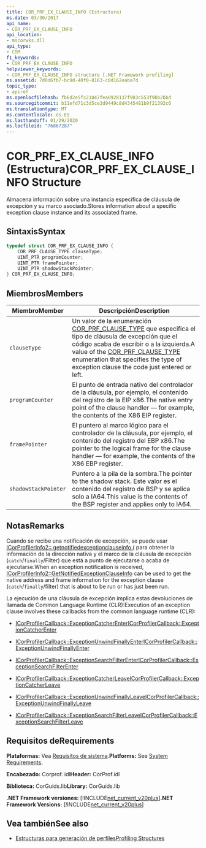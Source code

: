 ```yaml
---
title: COR_PRF_EX_CLAUSE_INFO (Estructura)
ms.date: 03/30/2017
api_name:
- COR_PRF_EX_CLAUSE_INFO
api_location:
- mscorwks.dll
api_type:
- COM
f1_keywords:
- COR_PRF_EX_CLAUSE_INFO
helpviewer_keywords:
- COR_PRF_EX_CLAUSE_INFO structure [.NET Framework profiling]
ms.assetid: 7d0d6fb7-bc9d-40f0-8163-c0d162eaba7d
topic_type:
- apiref
ms.openlocfilehash: fb6d2e5fc21047fea0928137f983c553f9bb2bbd
ms.sourcegitcommit: b11efd71c3d5ce3d9449c8d4345481b9f21392c6
ms.translationtype: MT
ms.contentlocale: es-ES
ms.lasthandoff: 01/29/2020
ms.locfileid: "76867287"
---
```

# <a name="cor_prf_ex_clause_info-structure"></a><span data-ttu-id="202c0-102">COR_PRF_EX_CLAUSE_INFO (Estructura)</span><span class="sxs-lookup"><span data-stu-id="202c0-102">COR_PRF_EX_CLAUSE_INFO Structure</span></span>
<span data-ttu-id="202c0-103">Almacena información sobre una instancia específica de cláusula de excepción y su marco asociado.</span><span class="sxs-lookup"><span data-stu-id="202c0-103">Stores information about a specific exception clause instance and its associated frame.</span></span>  
  
## <a name="syntax"></a><span data-ttu-id="202c0-104">Sintaxis</span><span class="sxs-lookup"><span data-stu-id="202c0-104">Syntax</span></span>  
  
```cpp  
typedef struct COR_PRF_EX_CLAUSE_INFO {  
    COR_PRF_CLAUSE_TYPE clauseType;  
    UINT_PTR programCounter;  
    UINT_PTR framePointer;  
    UINT_PTR shadowStackPointer;  
} COR_PRF_EX_CLAUSE_INFO;  
```  
  
## <a name="members"></a><span data-ttu-id="202c0-105">Miembros</span><span class="sxs-lookup"><span data-stu-id="202c0-105">Members</span></span>  
  
|<span data-ttu-id="202c0-106">Miembro</span><span class="sxs-lookup"><span data-stu-id="202c0-106">Member</span></span>|<span data-ttu-id="202c0-107">Descripción</span><span class="sxs-lookup"><span data-stu-id="202c0-107">Description</span></span>|  
|------------|-----------------|  
|`clauseType`|<span data-ttu-id="202c0-108">Un valor de la enumeración [COR_PRF_CLAUSE_TYPE](cor-prf-clause-type-enumeration.md) que especifica el tipo de cláusula de excepción que el código acaba de escribir o a la izquierda.</span><span class="sxs-lookup"><span data-stu-id="202c0-108">A value of the [COR_PRF_CLAUSE_TYPE](cor-prf-clause-type-enumeration.md) enumeration that specifies the type of exception clause the code just entered or left.</span></span>|  
|`programCounter`|<span data-ttu-id="202c0-109">El punto de entrada nativo del controlador de la cláusula, por ejemplo, el contenido del registro de la EIP x86.</span><span class="sxs-lookup"><span data-stu-id="202c0-109">The native entry point of the clause handler — for example, the contents of the X86 EIP register.</span></span>|  
|`framePointer`|<span data-ttu-id="202c0-110">El puntero al marco lógico para el controlador de la cláusula, por ejemplo, el contenido del registro del EBP x86.</span><span class="sxs-lookup"><span data-stu-id="202c0-110">The pointer to the logical frame for the clause handler — for example, the contents of the X86 EBP register.</span></span>|  
|`shadowStackPointer`|<span data-ttu-id="202c0-111">Puntero a la pila de la sombra.</span><span class="sxs-lookup"><span data-stu-id="202c0-111">The pointer to the shadow stack.</span></span> <span data-ttu-id="202c0-112">Este valor es el contenido del registro de BSP y se aplica solo a IA64.</span><span class="sxs-lookup"><span data-stu-id="202c0-112">This value is the contents of the BSP register and applies only to IA64.</span></span>|  
  
## <a name="remarks"></a><span data-ttu-id="202c0-113">Notas</span><span class="sxs-lookup"><span data-stu-id="202c0-113">Remarks</span></span>  
 <span data-ttu-id="202c0-114">Cuando se recibe una notificación de excepción, se puede usar [ICorProfilerInfo2:: getnotifiedexceptionclauseinfo (](icorprofilerinfo2-getnotifiedexceptionclauseinfo-method.md) para obtener la información de la dirección nativa y el marco de la cláusula de excepción (`catch`/`finally`/Filter) que está a punto de ejecutarse o acaba de ejecutarse.</span><span class="sxs-lookup"><span data-stu-id="202c0-114">When an exception notification is received, [ICorProfilerInfo2::GetNotifiedExceptionClauseInfo](icorprofilerinfo2-getnotifiedexceptionclauseinfo-method.md) can be used to get the native address and frame information for the exception clause (`catch`/`finally`/filter) that is about to be run or has just been run.</span></span>  
  
 <span data-ttu-id="202c0-115">La ejecución de una cláusula de excepción implica estas devoluciones de llamada de Common Language Runtime (CLR):</span><span class="sxs-lookup"><span data-stu-id="202c0-115">Execution of an exception clause involves these callbacks from the common language runtime (CLR):</span></span>  
  
- [<span data-ttu-id="202c0-116">ICorProfilerCallback::ExceptionCatcherEnter</span><span class="sxs-lookup"><span data-stu-id="202c0-116">ICorProfilerCallback::ExceptionCatcherEnter</span></span>](icorprofilercallback-exceptioncatcherenter-method.md)  
  
- [<span data-ttu-id="202c0-117">ICorProfilerCallback::ExceptionUnwindFinallyEnter</span><span class="sxs-lookup"><span data-stu-id="202c0-117">ICorProfilerCallback::ExceptionUnwindFinallyEnter</span></span>](icorprofilercallback-exceptionunwindfinallyenter-method.md)  
  
- [<span data-ttu-id="202c0-118">ICorProfilerCallback::ExceptionSearchFilterEnter</span><span class="sxs-lookup"><span data-stu-id="202c0-118">ICorProfilerCallback::ExceptionSearchFilterEnter</span></span>](icorprofilercallback-exceptionsearchfilterenter-method.md)  
  
- [<span data-ttu-id="202c0-119">ICorProfilerCallback::ExceptionCatcherLeave</span><span class="sxs-lookup"><span data-stu-id="202c0-119">ICorProfilerCallback::ExceptionCatcherLeave</span></span>](icorprofilercallback-exceptioncatcherleave-method.md)  
  
- [<span data-ttu-id="202c0-120">ICorProfilerCallback::ExceptionUnwindFinallyLeave</span><span class="sxs-lookup"><span data-stu-id="202c0-120">ICorProfilerCallback::ExceptionUnwindFinallyLeave</span></span>](icorprofilercallback-exceptionunwindfinallyleave-method.md)  
  
- [<span data-ttu-id="202c0-121">ICorProfilerCallback::ExceptionSearchFilterLeave</span><span class="sxs-lookup"><span data-stu-id="202c0-121">ICorProfilerCallback::ExceptionSearchFilterLeave</span></span>](icorprofilercallback-exceptionsearchfilterleave-method.md)  
  
## <a name="requirements"></a><span data-ttu-id="202c0-122">Requisitos de</span><span class="sxs-lookup"><span data-stu-id="202c0-122">Requirements</span></span>  
 <span data-ttu-id="202c0-123">**Plataformas:** Vea [Requisitos de sistema](../../../../docs/framework/get-started/system-requirements.md).</span><span class="sxs-lookup"><span data-stu-id="202c0-123">**Platforms:** See [System Requirements](../../../../docs/framework/get-started/system-requirements.md).</span></span>  
  
 <span data-ttu-id="202c0-124">**Encabezado:** Corprof. idl</span><span class="sxs-lookup"><span data-stu-id="202c0-124">**Header:** CorProf.idl</span></span>  
  
 <span data-ttu-id="202c0-125">**Biblioteca:** CorGuids.lib</span><span class="sxs-lookup"><span data-stu-id="202c0-125">**Library:** CorGuids.lib</span></span>  
  
 <span data-ttu-id="202c0-126">**.NET Framework versiones:** [!INCLUDE[net_current_v20plus](../../../../includes/net-current-v20plus-md.md)]</span><span class="sxs-lookup"><span data-stu-id="202c0-126">**.NET Framework Versions:** [!INCLUDE[net_current_v20plus](../../../../includes/net-current-v20plus-md.md)]</span></span>  
  
## <a name="see-also"></a><span data-ttu-id="202c0-127">Vea también</span><span class="sxs-lookup"><span data-stu-id="202c0-127">See also</span></span>

- [<span data-ttu-id="202c0-128">Estructuras para generación de perfiles</span><span class="sxs-lookup"><span data-stu-id="202c0-128">Profiling Structures</span></span>](profiling-structures.md)
